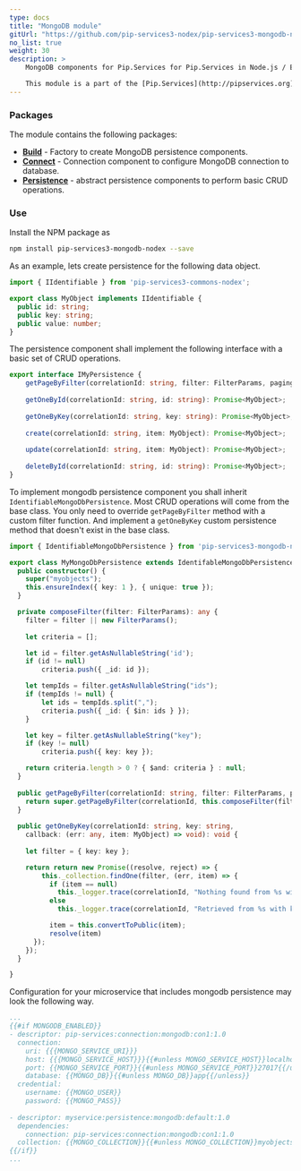 ```yaml
---
type: docs
title: "MongoDB module"
gitUrl: "https://github.com/pip-services3-nodex/pip-services3-mongodb-nodex"
no_list: true
weight: 30
description: > 
    MongoDB components for Pip.Services for Pip.Services in Node.js / ES2017

    This module is a part of the [Pip.Services](http://pipservices.org) polyglot microservices toolkit. It provides a set of components used to implement MongoDB persistence.
---
```


### Packages

The module contains the following packages:
- [**Build**](build) - Factory to create MongoDB persistence components.
- [**Connect**](connect) - Connection component to configure MongoDB connection to database.
- [**Persistence**](persistence) - abstract persistence components to perform basic CRUD operations.


### Use

Install the NPM package as
```bash
npm install pip-services3-mongodb-nodex --save
```

As an example, lets create persistence for the following data object.

```typescript
import { IIdentifiable } from 'pip-services3-commons-nodex';

export class MyObject implements IIdentifiable {
  public id: string;
  public key: string;
  public value: number;
}
```

The persistence component shall implement the following interface with a basic set of CRUD operations.

```typescript
export interface IMyPersistence {
    getPageByFilter(correlationId: string, filter: FilterParams, paging: PagingParams): Promise<DataPage<MyObject>>;
    
    getOneById(correlationId: string, id: string): Promise<MyObject>;
    
    getOneByKey(correlationId: string, key: string): Promise<MyObject>;
    
    create(correlationId: string, item: MyObject): Promise<MyObject>;
    
    update(correlationId: string, item: MyObject): Promise<MyObject>;
    
    deleteById(correlationId: string, id: string): Promise<MyObject>;
}
```

To implement mongodb persistence component you shall inherit `IdentifiableMongoDbPersistence`. 
Most CRUD operations will come from the base class. You only need to override `getPageByFilter` method with a custom filter function.
And implement a `getOneByKey` custom persistence method that doesn't exist in the base class.

```typescript
import { IdentifiableMongoDbPersistence } from 'pip-services3-mongodb-nodex';

export class MyMongoDbPersistence extends IdentifableMongoDbPersistence<MyObject, string> {
  public constructor() {
    super("myobjects");
    this.ensureIndex({ key: 1 }, { unique: true });
  }

  private composeFilter(filter: FilterParams): any {
    filter = filter || new FilterParams();
    
    let criteria = [];

    let id = filter.getAsNullableString('id');
    if (id != null)
        criteria.push({ _id: id });

    let tempIds = filter.getAsNullableString("ids");
    if (tempIds != null) {
        let ids = tempIds.split(",");
        criteria.push({ _id: { $in: ids } });
    }

    let key = filter.getAsNullableString("key");
    if (key != null)
        criteria.push({ key: key });

    return criteria.length > 0 ? { $and: criteria } : null;
  }
  
  public getPageByFilter(correlationId: string, filter: FilterParams, paging: PagingParams): Promise<DataPage<MyObject>> {
    return super.getPageByFilter(correlationId, this.composeFilter(filter), paging, "_id", null);
  }  
  
  public getOneByKey(correlationId: string, key: string,
    callback: (err: any, item: MyObject) => void): void {
    
    let filter = { key: key };

    return return new Promise((resolve, reject) => {
        this._collection.findOne(filter, (err, item) => {
          if (item == null)
            this._logger.trace(correlationId, "Nothing found from %s with key = %s", this._collectionName, key);
          else
            this._logger.trace(correlationId, "Retrieved from %s with key = %s", this._collectionName, key);

          item = this.convertToPublic(item);
          resolve(item)
      });
    });
  }

}
```

Configuration for your microservice that includes mongodb persistence may look the following way.

```yaml
...
{{#if MONGODB_ENABLED}}
- descriptor: pip-services:connection:mongodb:con1:1.0
  connection:
    uri: {{{MONGO_SERVICE_URI}}}
    host: {{{MONGO_SERVICE_HOST}}}{{#unless MONGO_SERVICE_HOST}}localhost{{/unless}}
    port: {{MONGO_SERVICE_PORT}}{{#unless MONGO_SERVICE_PORT}}27017{{/unless}}
    database: {{MONGO_DB}}{{#unless MONGO_DB}}app{{/unless}}
  credential:
    username: {{MONGO_USER}}
    password: {{MONGO_PASS}}
    
- descriptor: myservice:persistence:mongodb:default:1.0
  dependencies:
    connection: pip-services:connection:mongodb:con1:1.0
  collection: {{MONGO_COLLECTION}}{{#unless MONGO_COLLECTION}}myobjects{{/unless}}
{{/if}}
...
```

